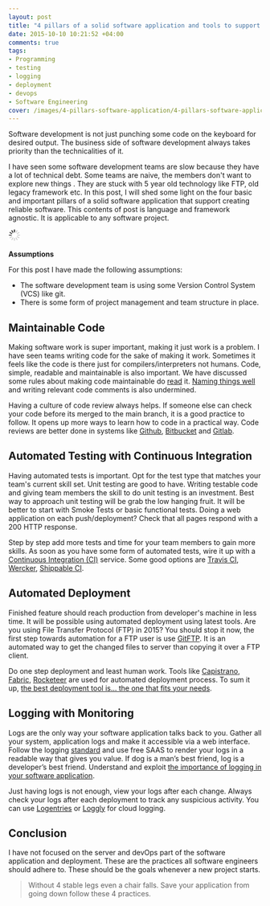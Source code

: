 ```yaml
---
layout: post
title: "4 pillars of a solid software application and tools to support it"
date: 2015-10-10 10:21:52 +04:00
comments: true
tags:
- Programming
- testing
- logging
- deployment
- devops
- Software Engineering
cover: /images/4-pillars-software-application/4-pillars-software-application.png
---
```


Software development is not just punching some code on the keyboard for desired output. The business side of software development always takes priority than the technicalities of it.  

I have seen some software development teams are slow because they have a lot of technical debt. Some teams are naive, the members don't want to explore new things . They are stuck with 5 year old technology like FTP, old legacy framework etc. In this post, I will shed some light on the four basic and important pillars of a solid software application that support creating reliable software. This contents of post is language and framework agnostic. It is applicable to any software project.

<img class="center" src="/images/generic/loading.gif" data-echo="/images/4-pillars-software-application/4-pillars-software-application.png" title="4 pillars of a solid software application" alt="4 pillars of a solid software application">

<!-- more -->

**Assumptions**

For this post I have made the following assumptions:

* The software development team is using some Version Control System (VCS) like git.
* There is some form of project management and team structure in place.

## Maintainable Code

Making software work is super important, making it just work is a problem. I have seen teams writing code for the sake of making it work. Sometimes it feels like the code is there just for compilers/interpreters not humans. Code, simple, readable and maintainable is also important. We have discussed some rules about making code maintainable do [read](https://blog.yipl.com.np/7-golden-rules-of-simple-and-clean-code-and-some-more-considerations-slides-e66662af2daf) it. [Naming things well](http://www.slideshare.net/pirhilton/how-to-name-things-the-hardest-problem-in-programming) and writing relevant code comments is also undermined.  

Having a culture of code review always helps. If someone else can check your code before its merged to the main branch, it is a good practice to follow. It opens up more ways to learn how to code in a practical way. Code reviews are better done in systems like [Github](http://github.com), [Bitbucket](http://bitbucket.org) and [Gitlab](http://gitlab.com).

## Automated Testing with Continuous Integration

Having automated tests is important. Opt for the test type that matches your team's current skill set. Unit testing are good to have. Writing testable code and giving team members the skill to do unit testing is an investment. Best way to approach unit testing will be grab the low hanging fruit. It will be better to start with Smoke Tests or basic functional tests. Doing a web application on each push/deployment? Check that all pages respond with a 200 HTTP response.

Step by step add more tests and time for your team members to gain more skills. As soon as you have some form of automated tests, wire it up with a [Continuous Integration (CI)](https://en.wikipedia.org/wiki/Continuous_integration) service. Some good options are [Travis CI](https://travis-ci.com), [Wercker](https://app.wercker.com/), [Shippable CI](http://shippable.com).

## Automated Deployment

Finished feature should reach production from developer's machine in less time. It will be possible using automated deployment using latest tools. Are you using File Transfer Protocol (FTP) in 2015? You should stop it now, the first step towards automation for a FTP user is use [GitFTP](http://git-ftp.github.io/git-ftp/). It is an automated way to get the changed files to server than copying it over a FTP client.

Do one step deployment and least human work. Tools like [Capistrano](http://capistranorb.com/), [Fabric](http://www.fabfile.org/), [Rocketeer](http://rocketeer.autopergamene.eu/) are used for automated deployment process. To sum it up, [the best deployment tool is... the one that fits your needs](https://geshan.com.np/blog/2015/08/the-best-automated-deployment-tool-the-one-that-fits-your-needs/).

## Logging with Monitoring

Logs are the only way your software application talks back to you. Gather all your system, application logs and make it accessible via a web interface. Follow the logging [standard](https://tools.ietf.org/html/rfc5424) and use free SAAS to render your logs in a readable way that gives you value. If dog is a man’s best friend, log is a developer’s best friend. Understand and exploit [the importance of logging in your software application](https://geshan.com.np/blog/2015/08/importance-of-logging-in-your-applications/).

Just having logs is not enough, view your logs after each change. Always check your logs after each deployment to track any suspicious activity. You can use [Logentries](http://logentries.com) or [Loggly](http://loggly.com) for cloud logging.  

## Conclusion

I have not focused on the server and devOps part of the software application and deployment. These are the practices all software engineers should adhere to. These should be the goals whenever a new project starts.

> Without 4 stable legs even a chair falls. Save your application from going down follow these 4 practices.
